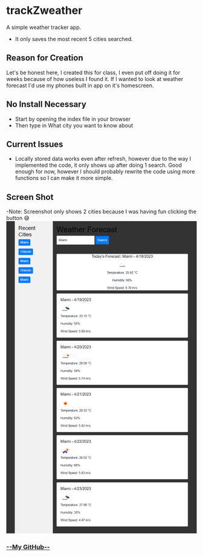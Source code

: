 # trackZweather
A simple weather tracker app.
- It only saves the most recent 5 cities searched.

## Reason for Creation

Let's be honest here, I created this for class, I even put off doing it for weeks because of how useless I found it. If I wanted to look at weather forecast I'd use my phones built in app on it's homescreen.

## No Install Necessary

- Start by opening the index file in your browser
- Then type in What city you want to know about

## Current Issues

- Locally stored data works even after refresh, however due to the way I implemented the code, it only shows up after doing 1 search. Good enough for now, however I should probably rewrite the code using more functions so I can make it more simple.

## Screen Shot

-Note: Screenshot only shows 2 cities because I was having fun clicking the button 😅
![Screenshot1](./assets/images/scrsht.png)

### [--My GitHub--](https://github.com/sobewon/trackZweather )